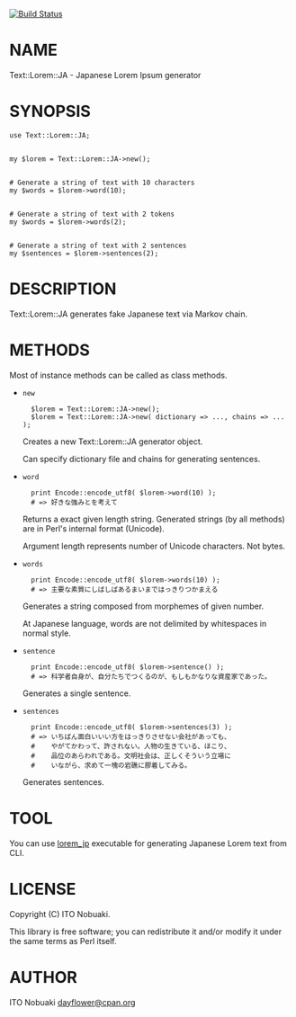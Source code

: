 [![Build Status](https://travis-ci.org/dayflower/p5-Text-Lorem-JA.png?branch=master)](https://travis-ci.org/dayflower/p5-Text-Lorem-JA)
# NAME

Text::Lorem::JA - Japanese Lorem Ipsum generator

# SYNOPSIS

    use Text::Lorem::JA;
    

    my $lorem = Text::Lorem::JA->new();
    

    # Generate a string of text with 10 characters
    my $words = $lorem->word(10);
    

    # Generate a string of text with 2 tokens
    my $words = $lorem->words(2);
    

    # Generate a string of text with 2 sentences
    my $sentences = $lorem->sentences(2);

# DESCRIPTION

Text::Lorem::JA generates fake Japanese text via Markov chain.

# METHODS

Most of instance methods can be called as class methods.

- `new`

        $lorem = Text::Lorem::JA->new();
        $lorem = Text::Lorem::JA->new( dictionary => ..., chains => ... );

    Creates a new Text::Lorem::JA generator object.

    Can specify dictionary file and chains for generating sentences.

- `word`

        print Encode::encode_utf8( $lorem->word(10) );
        # => 好きな強みとを考えて

    Returns a exact given length string.
    Generated strings (by all methods) are in Perl's internal format (Unicode).

    Argument length represents number of Unicode characters.  Not bytes.

- `words`

        print Encode::encode_utf8( $lorem->words(10) );
        # => 主要な素質にしばしばあるまいまではっきりつかまえる

    Generates a string composed from morphemes of given number.

    At Japanese language, words are not delimited by whitespaces in normal style.

- `sentence`

        print Encode::encode_utf8( $lorem->sentence() );
        # => 科学者自身が、自分たちでつくるのが、もしもかなりな資産家であった。

    Generates a single sentence.

- `sentences`

        print Encode::encode_utf8( $lorem->sentences(3) );
        # => いちばん面白いいい方をはっきりさせない会社があっても、
        #    やがてかわって、許されない。人物の生きている、ほこり、
        #    品位のあらわれである。文明社会は、正しくそういう立場に
        #    いながら、求めて一塊の岩礁に膠着してみる。

    Generates sentences.

# TOOL

You can use [lorem\_jp](http://search.cpan.org/perldoc?lorem\_jp) executable for generating Japanese Lorem text from CLI.

# LICENSE

Copyright (C) ITO Nobuaki.

This library is free software; you can redistribute it and/or modify
it under the same terms as Perl itself.

# AUTHOR

ITO Nobuaki <dayflower@cpan.org>
